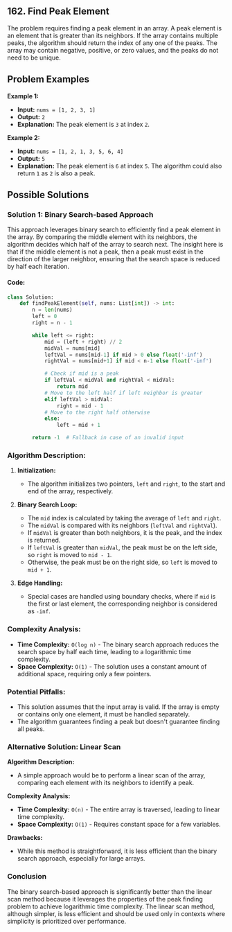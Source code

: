 ## 162. Find Peak Element

The problem requires finding a peak element in an array. A peak element is an element that is greater than its neighbors. If the array contains multiple peaks, the algorithm should return the index of any one of the peaks. The array may contain negative, positive, or zero values, and the peaks do not need to be unique.

## Problem Examples

**Example 1:**

- **Input:** `nums = [1, 2, 3, 1]`
- **Output:** `2`
- **Explanation:** The peak element is `3` at index `2`.

**Example 2:**

- **Input:** `nums = [1, 2, 1, 3, 5, 6, 4]`
- **Output:** `5`
- **Explanation:** The peak element is `6` at index `5`. The algorithm could also return `1` as `2` is also a peak.

## Possible Solutions

### Solution 1: Binary Search-based Approach

This approach leverages binary search to efficiently find a peak element in the array. By comparing the middle element with its neighbors, the algorithm decides which half of the array to search next. The insight here is that if the middle element is not a peak, then a peak must exist in the direction of the larger neighbor, ensuring that the search space is reduced by half each iteration.

#### Code:

```python
class Solution:
    def findPeakElement(self, nums: List[int]) -> int:
        n = len(nums)
        left = 0
        right = n - 1

        while left <= right:
            mid = (left + right) // 2
            midVal = nums[mid]
            leftVal = nums[mid-1] if mid > 0 else float('-inf')
            rightVal = nums[mid+1] if mid < n-1 else float('-inf')

            # Check if mid is a peak
            if leftVal < midVal and rightVal < midVal:
                return mid
            # Move to the left half if left neighbor is greater
            elif leftVal > midVal:
                right = mid - 1
            # Move to the right half otherwise
            else:
                left = mid + 1

        return -1  # Fallback in case of an invalid input
```

### Algorithm Description:

1. **Initialization:** 
   - The algorithm initializes two pointers, `left` and `right`, to the start and end of the array, respectively.

2. **Binary Search Loop:**
   - The `mid` index is calculated by taking the average of `left` and `right`.
   - The `midVal` is compared with its neighbors (`leftVal` and `rightVal`).
   - If `midVal` is greater than both neighbors, it is the peak, and the index is returned.
   - If `leftVal` is greater than `midVal`, the peak must be on the left side, so `right` is moved to `mid - 1`.
   - Otherwise, the peak must be on the right side, so `left` is moved to `mid + 1`.

3. **Edge Handling:**
   - Special cases are handled using boundary checks, where if `mid` is the first or last element, the corresponding neighbor is considered as `-inf`.

### Complexity Analysis:

- **Time Complexity:** `O(log n)` - The binary search approach reduces the search space by half each time, leading to a logarithmic time complexity.
- **Space Complexity:** `O(1)` - The solution uses a constant amount of additional space, requiring only a few pointers.

### Potential Pitfalls:

- This solution assumes that the input array is valid. If the array is empty or contains only one element, it must be handled separately.
- The algorithm guarantees finding a peak but doesn't guarantee finding all peaks.

### Alternative Solution: Linear Scan

**Algorithm Description:**
- A simple approach would be to perform a linear scan of the array, comparing each element with its neighbors to identify a peak.

**Complexity Analysis:**
- **Time Complexity:** `O(n)` - The entire array is traversed, leading to linear time complexity.
- **Space Complexity:** `O(1)` - Requires constant space for a few variables.

**Drawbacks:**
- While this method is straightforward, it is less efficient than the binary search approach, especially for large arrays.

### Conclusion

The binary search-based approach is significantly better than the linear scan method because it leverages the properties of the peak finding problem to achieve logarithmic time complexity. The linear scan method, although simpler, is less efficient and should be used only in contexts where simplicity is prioritized over performance.
